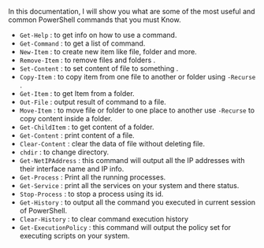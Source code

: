 In this documentation, I will show you what are some of the most useful and common PowerShell commands that you must Know.

* `Get-Help` : to get info on how to use a command.
* `Get-Command` : to get a list of command.
* `New-Item` : to create new item like file, folder and more.
* `Remove-Item` : to remove files and folders .
* `Set-Content` : to set content of file to something .
* `Copy-Item` : to copy item from one file to another or folder using `-Recurse`  .
* `Get-Item` : to get Item from a folder.
* `Out-File` : output result of command to a file.
* `Move-Item` : to move file or folder to one place to another use `-Recurse` to copy content inside a folder.
* `Get-ChildItem` : to get content of a folder.
* `Get-Content` : print content of a file.
* `Clear-Content` : clear the data of file without deleting file. 
* `chdir` : to change directory.
* `Get-NetIPAddress` : this command will output all the IP addresses with their interface name and IP info.
* `Get-Process` : Print all the running processes.
* `Get-Service` : print all the services on your system and there status.
* `Stop-Process` : to stop a process using its id.
* `Get-History` : to output all the command you executed in current session of PowerShell.
* `Clear-History` : to clear command execution history
* `Get-ExecutionPolicy` : this command will output the policy set for executing scripts on your system.

